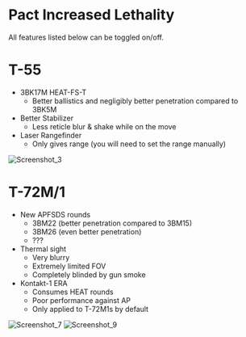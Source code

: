 # Pact Increased Lethality

All features listed below can be toggled on/off.

# T-55
- 3BK17M HEAT-FS-T
  - Better ballistics and negligibly better penetration compared to 3BK5M
- Better Stabilizer
  - Less reticle blur & shake while on the move 
- Laser Rangefinder
  - Only gives range (you will need to set the range manually)
 
![Screenshot_3](https://github.com/thebeninator/Pact-Increased-Lethality/assets/89621837/9c494b20-3291-40f4-9be5-f75ac587caa4)

# T-72M/1 
- New APFSDS rounds
  - 3BM22 (better penetration compared to 3BM15)
  - 3BM26 (even better penetration)
  - ???
- Thermal sight
  - Very blurry
  - Extremely limited FOV
  - Completely blinded by gun smoke
- Kontakt-1 ERA
  - Consumes HEAT rounds
  - Poor performance against AP
  - Only applied to T-72M1s by default

![Screenshot_7](https://github.com/thebeninator/Pact-Increased-Lethality/assets/89621837/d5fb1292-9fcb-45e7-95ad-8c32a3924468)
![Screenshot_9](https://github.com/thebeninator/Pact-Increased-Lethality/assets/89621837/b14f4d40-2413-4b07-a71a-87c68979116a)

